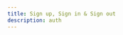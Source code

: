 ```yaml
---
title: Sign up, Sign in & Sign out
description: auth
---
```


<inline-fragment platform="js" src="~/lib/auth/fragments/js/emailpassword.md"></inline-fragment>